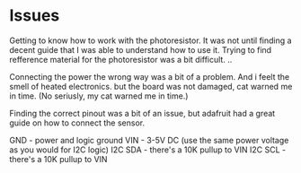 # Issues

Getting to know how to work with the photoresistor.
It was not until finding a decent guide that I was able to understand how to use it.
Trying to find refference material for the photoresistor was a bit difficult.
..

Connecting the power the wrong way was a bit of a problem. And i feelt the smell of heated electronics. but the board was not damaged, cat warned me in time. (No seriusly, my cat warned me in time.)

Finding the correct pinout was a bit of an issue, but adafruit had a great guide on how to connect the sensor.

GND - power and logic ground
VIN - 3-5V DC (use the same power voltage as you would for I2C logic)
I2C SDA - there's a 10K pullup to VIN
I2C SCL - there's a 10K pullup to VIN